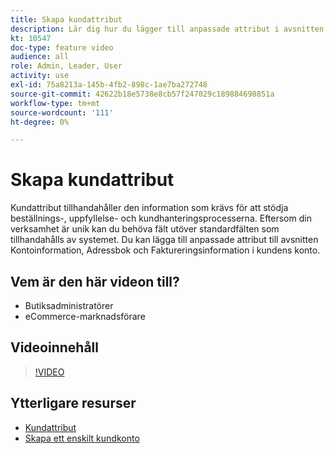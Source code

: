 ```yaml
---
title: Skapa kundattribut
description: Lär dig hur du lägger till anpassade attribut i avsnitten Kontoinformation, Adressbok och Faktureringsinformation för en kunds konto.
kt: 10547
doc-type: feature video
audience: all
role: Admin, Leader, User
activity: use
exl-id: 75a8213a-145b-4fb2-898c-1ae7ba272748
source-git-commit: 42622b18e5738e8cb57f247029c189884698851a
workflow-type: tm+mt
source-wordcount: '111'
ht-degree: 0%

---
```


# Skapa kundattribut

Kundattribut tillhandahåller den information som krävs för att stödja beställnings-, uppfyllelse- och kundhanteringsprocesserna. Eftersom din verksamhet är unik kan du behöva fält utöver standardfälten som tillhandahålls av systemet. Du kan lägga till anpassade attribut till avsnitten Kontoinformation, Adressbok och Faktureringsinformation i kundens konto.

## Vem är den här videon till?

- Butiksadministratörer
- eCommerce-marknadsförare

## Videoinnehåll

>[!VIDEO](https://video.tv.adobe.com/v/343661?quality=12&learn=on)

## Ytterligare resurser

- [Kundattribut](https://docs.magento.com/user-guide/stores/attributes-customer.html)
- [Skapa ett enskilt kundkonto](https://docs.magento.com/user-guide/customers/account-create.html)
